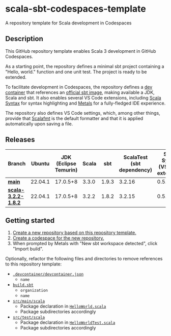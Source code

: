 # scala-sbt-codespaces-template

A repository template for Scala development in Codespaces

## Description

This GitHub repository template enables Scala 3 development in GitHub Codespaces.

As a starting point, the repository defines a minimal sbt project containing a "Hello, world." function and one unit test.
The project is ready to be extended.

To facilitate development in Codespaces, the repository defines a [dev container](https://containers.dev/) that references an [official sbt image](https://hub.docker.com/r/sbtscala/scala-sbt), making available a JDK, Scala and sbt.
It also enables several VS Code extensions, including [Scala Syntax](https://marketplace.visualstudio.com/items?itemName=scala-lang.scala) for syntax highlighting and [Metals](https://marketplace.visualstudio.com/items?itemName=scalameta.metals) for a fully-fledged IDE experience.

The repository also defines VS Code settings, which, among other things, provide that [Scalafmt](https://scalameta.org/scalafmt/) is the default formatter and that it is applied automatically upon saving a file.

## Releases

| Branch                                                                                                       | Ubuntu  | JDK (Eclipse Temurin) | Scala         | sbt         | ScalaTest<br>(sbt dependency) | Scala Syntax<br>(VS Code extension) | Scala Metals<br>(VS Code extension) | Scalafmt<br>(via Scala Metals) |
| ------------------------------------------------------------------------------------------------------------ | ------- | --------------------- | ------------- | ----------- | ----------------------------- | ----------------------------------- | ----------------------------------- | ------------------------------ |
| **[main](https://github.com/typeduke/scala-sbt-codespaces-template/tree/main)**                              | 22.04.1 | 17.0.5+8              | 3.3.0         | 1.9.3       | 3.2.16                        | 0.5.7                               | 1.24.4                              | 3.7.12                         |
| **[scala-3.2.2-1.8.2](https://github.com/typeduke/scala-sbt-codespaces-template/tree/scala-3.2.2-1.8.2)**    | 22.04.1 | 17.0.5+8              | 3.2.2         | 1.8.2       | 3.2.15                        | 0.5.6                               | 1.23.0                              | 3.7.3                          |

## Getting started

1. [Create a new repository based on this repository template.](https://docs.github.com/en/repositories/creating-and-managing-repositories/creating-a-repository-from-a-template)
2. [Create a codespace for the new repository.](https://docs.github.com/en/codespaces/developing-in-codespaces/creating-a-codespace-for-a-repository)
3. When prompted by Metals with "New sbt workspace detected", click "Import build".

Optionally, refactor the following files and directories to remove references to this repository template:
- [`.devcontainer/devcontainer.json`](.devcontainer/devcontainer.json)
  - `name`
- [`build.sbt`](build.sbt)
  - `organization`
  - `name`
- [`src/main/scala`](src/main/scala)
  - Package declaration in [`HelloWorld.scala`](src/main/scala/com/typeduke/helloworld/HelloWorld.scala)
  - Package subdirectories accordingly
- [`src/test/scala`](src/test/scala)
  - Package declaration in [`HelloWorldTest.scala`](src/test/scala/com/typeduke/helloworld/HelloWorldTest.scala)
  - Package subdirectories accordingly
